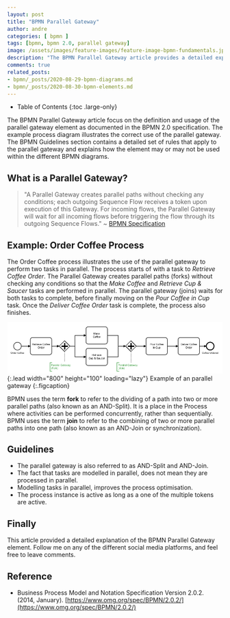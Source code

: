 ```yaml
---
layout: post
title: "BPMN Parallel Gateway"
author: andre
categories: [ bpmn ]
tags: [bpmn, bpmn 2.0, parallel gateway]
image: /assets/images/feature-images/feature-image-bpmn-fundamentals.jpg
description: "The BPMN Parallel Gateway article provides a detailed explanation of the parallel gateway element, including the BPMN notation, an example diagram and guidelines."
comments: true
related_posts:
- bpmn/_posts/2020-08-29-bpmn-diagrams.md
- bpmn/_posts/2020-08-30-bpmn-elements.md
---
```


- Table of Contents
{:toc .large-only}

The BPMN Parallel Gateway article focus on the definition and usage of the parallel gateway element as documented in the
BPMN 2.0 specification. The example process diagram illustrates the correct use of the parallel gateway. The BPMN
Guidelines section contains a detailed set of rules that apply to the parallel gateway and explains how the element may
or may not be used within the different BPMN diagrams.

## What is a Parallel Gateway?
> "A Parallel Gateway creates parallel paths without checking any conditions; each outgoing Sequence Flow receives a 
> token upon execution of this Gateway. For incoming flows, the Parallel Gateway will wait for all incoming flows before 
> triggering the flow through its outgoing Sequence Flows." ~ [BPMN Specification][1]

## Example: Order Coffee Process
The Order Coffee process illustrates the use of the parallel gateway to perform two tasks in parallel. The process starts of with a task to *Retrieve Coffee Order*. The Parallel Gateway creates parallel paths (forks) without checking any conditions so that the *Make Coffee* and *Retrieve Cup & Saucer* tasks are performed in parallel. The parallel gateway (joins) waits for both tasks to complete, before finally moving on the *Pour Coffee in Cup* task. Once the *Deliver Coffee Order* task is complete, the process also finishes.

![Parallel Gateway Example](/assets/images/posts/bpmn-parallel-gateway/bpmn-parallel-gateway.png){:.lead width="800" height="100" loading="lazy"}
Example of an parallel gateway
{:.figcaption}

BPMN uses the term **fork** to refer to the dividing of a path into two or more parallel paths (also known as an AND-Split). It is a place in the Process where activities can be performed concurrently, rather than sequentially. BPMN uses the term **join** to refer to the combining of two or more parallel paths into one path (also known as an AND-Join or synchronization).

## Guidelines
* The parallel gateway is also referred to as AND-Split and AND-Join.
* The fact that tasks are modelled in parallel, does not mean they are processed in parallel.
* Modelling tasks in parallel, improves the process optimisation.
* The process instance is active as long as a one of the multiple tokens are active.

## Finally
This article provided a detailed explanation of the BPMN Parallel Gateway element. Follow me on any of the different
social media platforms, and feel free to leave comments.

## Reference
* Business Process Model and Notation Specification Version 2.0.2. (2014, January). [https://www.omg.org/spec/BPMN/2.0.2/](https://www.omg.org/spec/BPMN/2.0.2/) 

[1]:https://www.omg.org/spec/BPMN/2.0.2/PDF